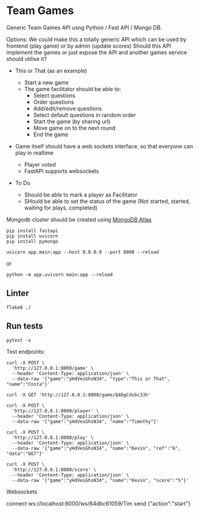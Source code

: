 # Team Games #

Generic Team Games API usng Python / Fast API / Mongo DB.

Options: We could make this a totally generic API which can be used by frontend (play game) or by admin (update scores)
Should this API implement the games or just expose the API and another games service should utilise it?

- This or That (as an example)
  - Start a new game
  - The game facilitator should be able to:
    - Select questions
    - Order questions
    - Add/edit/remove questions
    - Select default questions in random order
    - Start the game (by sharing url)
    - Move game on to the next round
    - End the game

- Game itself should have a web sockets interface, so that everyone can play in realtime
  - Player voted
  - FastAPI supports websockets


- To Do
  - Should be able to mark a player as Facilitator 
  - SHould be able to set the status of the game (Not started, started, waiting for plays, completed)

Mongodb cluster should be created using [MongoDB Atlas](https://www.mongodb.com/)

```
pip install fastapi
pip install uvicorn
pip install pymongo
```

```
uvicorn app.main:app --host 0.0.0.0 --port 8000 --reload
```
or 
```
python -m app.uvicorn main:app --reload
```

## Linter

```
flake8 ./
```

## Run tests

```
pytest -v
```

Test endpoints:

```
curl -X POST \
  'http://127.0.0.1:8000/game' \
  --header 'Content-Type: application/json' \
  --data-raw '{"game":"yHdVesGhsN34", "type":"This or That", "name":"Costa"}'

curl -X GET 'http://127.0.0.1:8000/game/Q46gCdsbc3Jh'

curl -X POST \
  'http://127.0.0.1:8000/player' \
  --header 'Content-Type: application/json' \
  --data-raw '{"game":"yHdVesGhsN34", "name":"Timothy"}'

curl -X POST \
  'http://127.0.0.1:8000/play' \
  --header 'Content-Type: application/json' \
  --data-raw '{"game":"yHdVesGhsN34", "name":"Kevin", "ref":"6", "data":"667"}'

curl -X POST \
  'http://127.0.0.1:8000/score' \
  --header 'Content-Type: application/json' \
  --data-raw '{"game":"yHdVesGhsN34", "name":"Kevin", "score":"5"}'
```

Websockets

connect ws://localhost:8000/ws/64dbc61059/Tim
send {"action":"start"}

